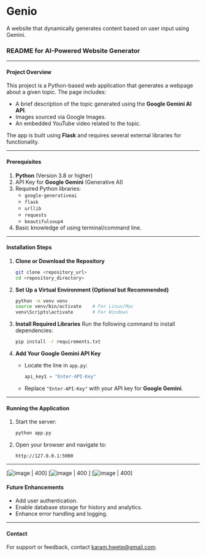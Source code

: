 # Genio
A website that dynamically generates content based on user input using Gemini.

### README for AI-Powered Website Generator

---

#### **Project Overview**
This project is a Python-based web application that generates a webpage about a given topic. The page includes:
- A brief description of the topic generated using the **Google Gemini AI API**.
- Images sourced via Google Images.
- An embedded YouTube video related to the topic.

The app is built using **Flask** and requires several external libraries for functionality.

---

#### **Prerequisites**
1. **Python** (Version 3.8 or higher)
2. API Key for **Google Gemini** (Generative AI)
3. Required Python libraries:
   - `google-generativeai`
   - `flask`
   - `urllib`
   - `requests`
   - `beautifulsoup4`
4. Basic knowledge of using terminal/command line.

---

#### **Installation Steps**

1. **Clone or Download the Repository**
   ```bash
   git clone <repository_url>
   cd <repository_directory>
   ```

2. **Set Up a Virtual Environment (Optional but Recommended)**
   ```bash
   python -m venv venv
   source venv/bin/activate    # For Linux/Mac
   venv\Scripts\activate       # For Windows
   ```

3. **Install Required Libraries**
   Run the following command to install dependencies:
   ```bash
   pip install -r requirements.txt
   ```

4. **Add Your Google Gemini API Key**
   - Locate the line in `app.py`:
     ```python
     api_key1 = "Enter-API-Key"
     ```
   - Replace `"Enter-API-Key"` with your API key for **Google Gemini**.

---

#### **Running the Application**
1. Start the server:
   ```bash
   python app.py
   ```
2. Open your browser and navigate to:
   ```
   http://127.0.0.1:5000
   ```

---
[![image](https://github.com/user-attachments/assets/4b7d0153-f7cc-40ca-b2e4-e0c22ba8aeb3) | 400]
[![image](https://github.com/user-attachments/assets/21c08c99-30e5-423f-b6d9-d47f22357618) | 400 ]
[![image](https://github.com/user-attachments/assets/ecb3e9c5-5271-4138-bb6b-745c92eeb559) | 400]


#### **Future Enhancements**
- Add user authentication.
- Enable database storage for history and analytics.
- Enhance error handling and logging.

---

#### **Contact**
For support or feedback, contact karam.hwete@gmail.com.
